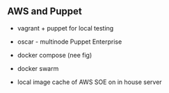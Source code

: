 ## AWS and Puppet


 - vagrant + puppet for local testing

 - oscar - multinode Puppet Enterprise

 - docker compose (nee fig)
  - docker swarm

 - local image cache of AWS SOE on in house server
